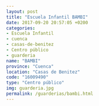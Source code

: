 ```yaml
---
layout: post
title: "Escuela Infantil BAMBI"
date: 2017-09-20 20:57:05 +0200
categories:
- Escuela Infantil
- cuenca
- casas-de-benitez
- Centro público
- guarderia
name: "BAMBI"
province: "Cuenca"
location: "Casas de Benitez"
code: "16009490"
type: "Centro público"
img: guarderia.jpg
permalink: /guarderias/bambi.html
---
```

